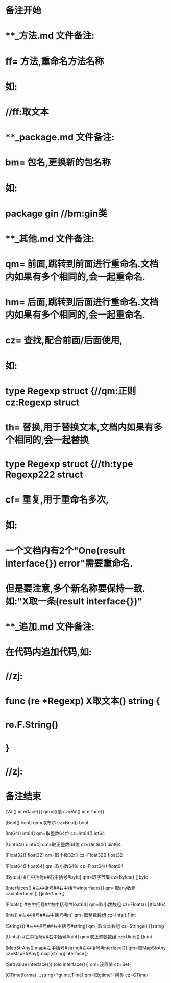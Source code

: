 # 备注开始
# **_方法.md 文件备注:
# ff= 方法,重命名方法名称
# 如:
# //ff:取文本

# **_package.md 文件备注:
# bm= 包名,更换新的包名称 
# 如: 
# package gin //bm:gin类

# **_其他.md 文件备注:
# qm= 前面,跳转到前面进行重命名.文档内如果有多个相同的,会一起重命名.
# hm= 后面,跳转到后面进行重命名.文档内如果有多个相同的,会一起重命名.
# cz= 查找,配合前面/后面使用,
# 如:
# type Regexp struct {//qm:正则 cz:Regexp struct
#
# th= 替换,用于替换文本,文档内如果有多个相同的,会一起替换
# type Regexp struct {//th:type Regexp222 struct
#
# cf= 重复,用于重命名多次,
# 如: 
# 一个文档内有2个"One(result interface{}) error"需要重命名.
# 但是要注意,多个新名称要保持一致. 如:"X取一条(result interface{})"

# **_追加.md 文件备注:
# 在代码内追加代码,如:
# //zj:
# func (re *Regexp) X取文本() string { 
#    re.F.String()
# }
# //zj:
# 备注结束

[Val() interface{}]
qm=取值
cz=Val() interface{}

[Bool() bool]
qm=取布尔
cz=Bool() bool

[Int64() int64]
qm=取整数64位
cz=Int64() int64

[Uint64() uint64]
qm=取正整数64位
cz=Uint64() uint64

[Float32() float32]
qm=取小数32位
cz=Float32() float32

[Float64() float64]
qm=取小数64位
cz=Float64() float64

[Bytes() #左中括号##右中括号#byte]
qm=取字节集
cz=Bytes() []byte

[Interfaces() #左中括号##右中括号#interface{}]
qm=取any数组
cz=Interfaces() []interface{}

[Floats() #左中括号##右中括号#float64]
qm=取小数数组
cz=Floats() []float64

[Ints() #左中括号##右中括号#int]
qm=取整数数组
cz=Ints() []int

[Strings() #左中括号##右中括号#string]
qm=取文本数组
cz=Strings() []string

[Uints() #左中括号##右中括号#uint]
qm=取正整数数组
cz=Uints() []uint

[MapStrAny() map#左中括号#string#右中括号#interface{}]
qm=取MapStrAny
cz=MapStrAny() map[string]interface{}

[Set(value interface{}) (old interface{})]
qm=设置值
cz=Set(

[GTime(format ...string) *gtime.Time]
qm=取gtime时间类
cz=GTime(

